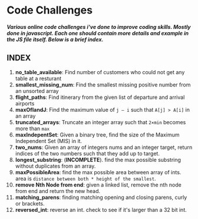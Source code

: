 # Code Challenges

#### *Various online code challenges i've done to improve coding skills. Mostly done in javascript. Each one should contain more details and example in the JS file itself. Below is a brief index.*



## INDEX

1. **no_table_available**: Find number of customers who could not get any table at a resturant
2. **smallest_missing_num**: Find the smallest missing positive number from an unsorted array
3. **flight_paths**: Find itinerary from the given list of departure and arrival airports
4. **maxOfIandJ**: Find the maximum value of `j – i` such that `A[j] > A[i]` in an array
5. **truncated_arrays**: Truncate an integer array such that `2×min` becomes more than `max`
6. **maxIndepentSet**: Given a binary tree, find the size of the Maximum Independent Set (MIS) in it.
7. **two_nums**: Given an array of integers nums and an integer target, return indices of the two numbers such that they add up to target.
8. **longest_substring**: (**INCOMPLETE**). find the max possible substring without duplicates from an array.
9. **maxPossibleArea**: find the max possible area between array of ints. area is `distance between both * height of the smallest`.
10. **remove Nth Node from end**: given a linked list, remove the nth node from end and return the new head.
11. **matching_parens**: finding matching opening and closing parens, curly or brackets.
12. **reversed_int**: reverse an int. check to see if it's larger than a 32 bit int.